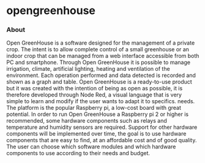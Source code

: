 opengreenhouse
==============

### About

Open GreenHouse is a software designed for the management of a private crop. The intent is to allow complete control of a small greenhouse or an indoor crop that can be managed from a web interface accessible from both PC and smartphone.
Through Open GreenHouse it is possible to manage irrigation, climate, artificial lighting, heating and ventilation of the environment. Each operation performed and data detected is recorded and shown as a graph and table.
Open GreenHouse is a ready-to-use product but it was created with the intention of being as open as possible, it is therefore developed through Node Red, a visual language that is very simple to learn and modify if the user wants to adapt it to specifics. needs.
The platform is the popular Raspberry pi, a low-cost board with great potential.
In order to run Open GreenHouse a Raspberry pi 2 or higher is recommended, some hardware components such as relays and temperature and humidity sensors are required.
Support for other hardware components will be implemented over time, the goal is to use hardware components that are easy to find, at an affordable cost and of good quality. The user can choose which software modules and which hardware components to use according to their needs and budget.